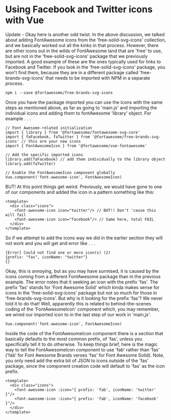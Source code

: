 # Using Facebook and Twitter icons with Vue
Update - Okay here is another odd twist. In the above discussion, we talked about adding FontAwesome icons from the 
'free-solid-svg-icons' collection, and we basically worked out all the kinks in that process. However, there are other icons
out in the wilds of FontAwesome land that are 'free' to use, but are not in the 'free-solid-svg-icons' package that we 
previously imported. A good example of these are the ones typically used for links to Facebook and Twitter. If you look in 
the 'free-solid-svg-icons' package, you won't find them, because they are in a different package called 'free-brands-svg-icons'
that needs to be imported with NPM in a separate process.
```
npm i --save @fortawesome/free-brands-svg-icons
```
Once you have the package imported you can use the icons with the same steps as mentioned above, as far as going to 'main.js'
and importing the individual icons and adding them to fontAwesome 'library' object. For example . . .

```
// Font Awesome-related initialization
import { library } from '@fortawesome/fontawesome-svg-core'
import { faFacebook, faTwitter } from '@fortawesome/free-brands-svg-icons' // this are your new icons
import { FontAwesomeIcon } from '@fortawesome/vue-fontawesome'

// Add the specific imported icons
library.add(faFacebook) // add them individually to the library object
library.add(faTwitter)

// Enable the FontAwesomeIcon component globally
Vue.component('font-awesome-icon', FontAwesomeIcon)
```
BUT! At this point things get weird. Previously, we would have gone to one of our components and added the icon in a pattern
something like this:
```
<template>
  <div class="icons">
    <font-awesome-icon icon="twitter"/> // BUT!! Don't 'cause this will fail
    <font-awesome-icon icon="facebook"/> // Same here, total FAIL
  </div>
</template>
```
So if we attempt to add the icons way we did in the earlier section they will not work and you will get and error like .  . .
```
[Error] Could not find one or more icon(s) (2)
{prefix: "fas", iconName: "twitter"}
{}
```
Okay, this is annoying, but as you may have surmised, it is caused by the icons coming from a different FontAwesome package
than in the previous example. The error notes that it seeking an icon with the prefix 'fas'. The prefix 'fas' stands for 
'Font Awesome Solid' which kinda makes sense for icons in the 'free-solid-svg-icons' package but not so much for those in 
'free-brands-svg-icons'. But why is it looking for the prefix 'fas'? We never told it to do that! Well, apparently
this is related to behind-the-scenes coding of the 'FontAwesomeIcon' component which, you may remember, we wired our imported
icon to in the last step of our work in 'main,js'.
```// Enable the FontAwesomeIcon component globally
Vue.component('font-awesome-icon', FontAwesomeIcon)
```
Inside the code of the FontAwesomeIcon component there is a section that basically defaults to the most common prefix, of 'fas', unless 
you specifically tell it to do otherwise. To keep things brief, here is the magic way to tell the FontAwesomeIcon component 
to use 'fab' rather than 'fas' ('fab' for Font Awesome Brands verses 'fas' for Font Awesome Solid). Note, you only need add the
extra bit of JSON to icons outside of the 'fas' package, since the component creation code will default to 'fas' as the
icon prefix.
```
<template>
  <div class="icons">
    <font-awesome-icon :icon="{ prefix: 'fab', iconName: 'twitter' }"/>
    <font-awesome-icon :icon="{ prefix: 'fab', iconName: 'facebook' }"/>
  </div>
</template>
```